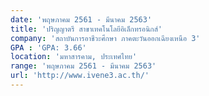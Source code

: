 ```yaml
---
date: 'พฤษภาคม 2561 - มีนาคม 2563'
title: 'ปริญญาตรี สาขาเทคโนโลยีอิเล็กทรอนิกส์'
company: 'สถาบันการอาชีวะศึกษา ภาคตะวันออกเฉียงเหนือ 3'
GPA : 'GPA: 3.66'
location: 'มหาสารคาม, ประเทศไทย'
range: 'พฤษภาคม 2561 - มีนาคม 2563'
url: 'http://www.ivene3.ac.th/'
---
```

